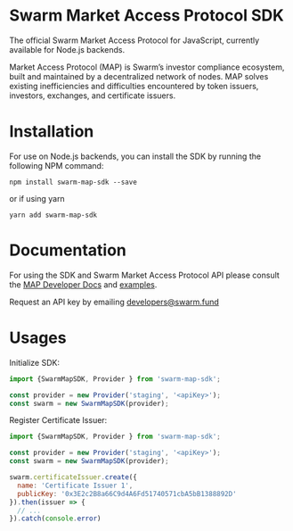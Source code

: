 # Swarm Market Access Protocol SDK

The official Swarm Market Access Protocol for JavaScript, currently available for Node.js backends.

Market Access Protocol (MAP) is Swarm’s investor compliance ecosystem, built and maintained by a decentralized network of nodes. MAP solves existing inefficiencies and difficulties encountered by token issuers, investors, exchanges, and certificate issuers.

# Installation

For use on Node.js backends, you can install the SDK by running the following NPM command:

```
npm install swarm-map-sdk --save
```

or if using yarn

```
yarn add swarm-map-sdk
```

# Documentation

For using the SDK and Swarm Market Access Protocol API please consult the [MAP Developer Docs](https://marketaccessprotocol.docs.apiary.io/#) and [examples](https://github.com/swarmfund/swarm-map-sdk/tree/master/examples).

Request an API key by emailing developers@swarm.fund

# Usages

Initialize SDK:
```js
import {SwarmMapSDK, Provider } from 'swarm-map-sdk';

const provider = new Provider('staging', '<apiKey>');
const swarm = new SwarmMapSDK(provider);
```

Register Certificate Issuer:
```js
import {SwarmMapSDK, Provider } from 'swarm-map-sdk';

const provider = new Provider('staging', '<apiKey>');
const swarm = new SwarmMapSDK(provider);

swarm.certificateIssuer.create({
  name: 'Certificate Issuer 1', 
  publicKey: '0x3E2c2B8a66C9d4A6Fd51740571cbA5bB1388892D'
}).then(issuer => {
  // ...
}).catch(console.error)

```
